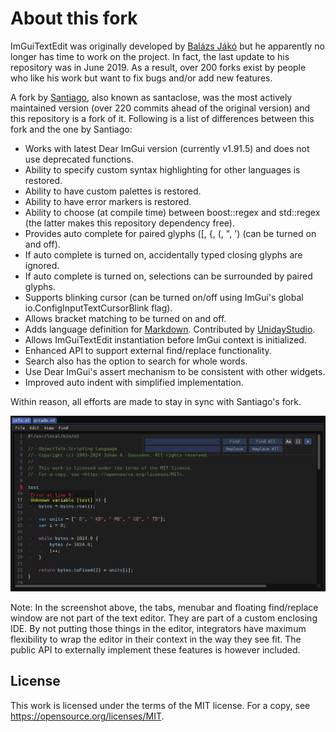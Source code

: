 # About this fork

ImGuiTextEdit was originally developed by [Balázs Jákó](https://github.com/BalazsJako/ImGuiColorTextEdit) but he apparently
no longer has time to work on the project. In fact, the last update to his repository was in June 2019. As a result, over 200
forks exist by people who like his work but want to fix bugs and/or add new features.

A fork by [Santiago](https://github.com/santaclose/ImGuiColorTextEdit), also known as santaclose, was the most actively
maintained version (over 220 commits ahead of the original version) and this repository is a fork of it.
Following is a list of differences between this fork and the one by Santiago:

- Works with latest Dear ImGui version (currently v1.91.5) and does not use deprecated functions.
- Ability to specify custom syntax highlighting for other languages is restored.
- Ability to have custom palettes is restored.
- Ability to have error markers is restored.
- Ability to choose (at compile time) between boost::regex and std::regex (the latter makes this repository dependency free).
- Provides auto complete for paired glyphs (\[, \{, \(, \", \') (can be turned on and off).
- If auto complete is turned on, accidentally typed closing glyphs are ignored.
- If auto complete is turned on, selections can be surrounded by paired glyphs.
- Supports blinking cursor (can be turned on/off using ImGui's global io.ConfigInputTextCursorBlink flag).
- Allows bracket matching to be turned on and off.
- Adds language definition for [Markdown](https://www.markdownguide.org/basic-syntax/). Contributed by [UnidayStudio](https://github.com/BalazsJako/ImGuiColorTextEdit/issues/155).
- Allows ImGuiTextEdit instantiation before ImGui context is initialized.
- Enhanced API to support external find/replace functionality.
- Search also has the option to search for whole words.
- Use Dear ImGui's assert mechanism to be consistent with other widgets.
- Improved auto indent with simplified implementation.

Within reason, all efforts are made to stay in sync with Santiago's fork.

![Screenshot](screenshot.png)

Note: In the screenshot above, the tabs, menubar and floating find/replace window are not part of the text editor.
They are part of a custom enclosing IDE. By not putting those things in the editor, integrators have maximum
flexibility to wrap the editor in their context in the way they see fit. The public API to externally implement
these features is however included.

## License

This work is licensed under the terms of the MIT license.
For a copy, see <https://opensource.org/licenses/MIT>.
